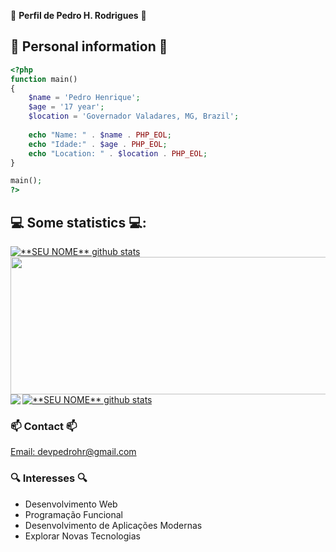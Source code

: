 🌟 **Perfil de Pedro H. Rodrigues** 🌟

## 🚀 Personal information 🚀
```php
<?php
function main()
{
    $name = 'Pedro Henrique';
    $age = '17 year';
    $location = 'Governador Valadares, MG, Brazil';
    
    echo "Name: " . $name . PHP_EOL;
    echo "Idade:" . $age . PHP_EOL;
    echo "Location: " . $location . PHP_EOL;
}

main();
?>
```
## 💻 Some statistics 💻:
<div align="left">
     <a href="https://github.com/PedroHRFerreira?tab=repositories">
        <img align="center" src="https://github-profile-trophy.vercel.app/?username=PedroHRFerreira&theme=juicyfresh&hide_langs_below=1" alt="**SEU NOME** github stats"/>
        <img width="800" height="220" src="https://streak-stats.demolab.com/?user=PedroHRFerreira&theme=dark&hide_border=true&border_radius=5&card_width=1000">
     </a>
</div>
<div align="left">
  <a href="https://github.com/PedroHRFerreira?tab=repositories">
    <img align="left" src="https://github-readme-stats.vercel.app/api/top-langs/?username=PedroHRFerreira&theme=dark&hide_langs_below=1" />
    <img align="center" src="https://github-readme-stats.vercel.app/api?username=PedroHRFerreira&show_icons=true&theme=dark&hide_height=27" alt="**SEU NOME** github stats"/>
  </a>
</div>

### 📫 Contact 📫

<div align="right">
  <div align="left">
    <a href="mailto:devpedrohr@gmail.com">Email: devpedrohr@gmail.com</a>
  </div>
</div>



### 🔍 Interesses 🔍

  - Desenvolvimento Web 
  - Programação Funcional 
  - Desenvolvimento de Aplicações Modernas
  - Explorar Novas Tecnologias 
